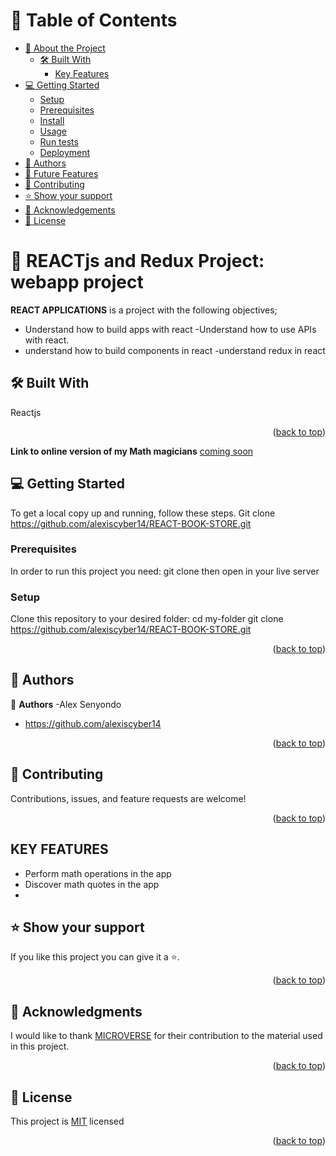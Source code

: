 <a name="readme-top"></a>


# 📗 Table of Contents

- [📖 About the Project](#about-project)
  - [🛠 Built With](#built-with)
    - [Key Features](#key-features)
- [💻 Getting Started](#getting-started)
  - [Setup](#setup)
  - [Prerequisites](#prerequisites)
  - [Install](#install)
  - [Usage](#usage)
  - [Run tests](#run-tests)
  - [Deployment](#triangular_flag_on_post-deployment)
- [👥 Authors](#authors)
- [🔭 Future Features](#future-features)
- [🤝 Contributing](#contributing)
- [⭐️ Show your support](#support)
- [🙏 Acknowledgements](#acknowledgements)
- [📝 License](#license)

# 📖 REACTjs and Redux  Project: webapp project
 <a name="about-project"></a>


**REACT APPLICATIONS** is a project with the following objectives;
- Understand how to build apps with react
-Understand how to use APIs with react.
- understand how to build components in react
-understand redux in react
## 🛠 Built With <a name="built-with"></a>
Reactjs

<p align="right">(<a href="#readme-top">back to top</a>)</p>

**Link to online version of  my Math magicians**
<a href="#">coming soon</a>


## 💻 Getting Started <a name="getting-started"></a>
To get a local copy up and running, follow these steps.
Git clone https://github.com/alexiscyber14/REACT-BOOK-STORE.git
### Prerequisites

In order to run this project you need:
 git clone then open in your live server

### Setup

Clone this repository to your desired folder:
  cd my-folder
  git clone https://github.com/alexiscyber14/REACT-BOOK-STORE.git



<p align="right">(<a href="#readme-top">back to top</a>)</p>

## 👥 Authors <a name="authors"></a>

👤 **Authors**
-Alex Senyondo
- https://github.com/alexiscyber14

<p align="right">(<a href="#readme-top">back to top</a>)</p>

## 🤝 Contributing <a name="contributing"></a>

Contributions, issues, and feature requests are welcome!

<p align="right">(<a href="#readme-top">back to top</a>)</p>

## KEY FEATURES
- Perform math operations in the app
- Discover math quotes in the app
- 

## ⭐️ Show your support <a name="support"></a>

If you like this project you can give it a ⭐️.

<p align="right">(<a href="#readme-top">back to top</a>)</p>

## 🙏 Acknowledgments <a name="acknowledgements"></a>
I would like to thank <a href="https://www.microverse.org/">MICROVERSE</a> for their contribution to the material used in this project.

<p align="right">(<a href="#readme-top">back to top</a>)</p>

## 📝 License <a name="license"></a>
<p>This project is <a href="/LICENSE.md">MIT</a> licensed</p>

<p align="right">(<a href="#readme-top">back to top</a>)</p>